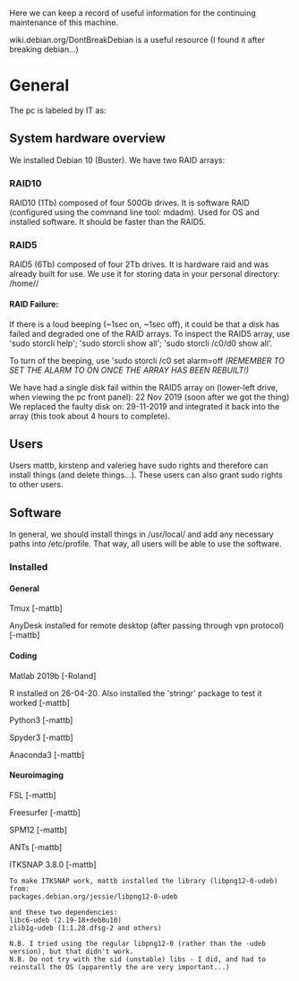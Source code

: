 Here we can keep a record of useful information for the continuing maintenance of this machine.   

wiki.debian.org/DontBreakDebian is a useful resource (I found it after breaking debian...)

# General
The pc is labeled by IT as: 

## System hardware overview
We installed Debian 10 (Buster). We have two RAID arrays:
### RAID10 
RAID10 (1Tb) composed of four 500Gb drives. It is software RAID (configured using the command line tool: mdadm). Used for OS and installed software. It should be faster than the RAID5.
### RAID5 
RAID5 (6Tb) composed of four 2Tb drives. It is hardware raid and was already built for use. We use it for storing data in your personal directory: /home/<username>/

#### RAID Failure:
If there is a loud beeping (~1sec on, ~1sec off), it could be that a disk has failed and degraded one of the RAID arrays. To inspect the RAID5 array, use 'sudo storcli help'; 'sudo storcli show all'; 'sudo storcli /c0/d0 show all'.

To turn of the beeping, use 'sudo storcli /c0 set alarm=off
*(REMEMBER TO SET THE ALARM TO ON ONCE THE ARRAY HAS BEEN REBUILT!)*

We have had a single disk fail within the RAID5 array on (lower-left drive, when viewing the pc front panel): 22 Nov 2019 (soon after we got the thing)
We replaced the faulty disk on: 29-11-2019 and integrated it back into the array (this took about 4 hours to complete).

## Users
Users mattb, kirstenp and valerieg have sudo rights and therefore can install things (and delete things...). These users can also grant sudo rights to other users.

## Software

In general, we should install things in /usr/local/ and add any necessary paths into /etc/profile. That way, all users will be able to use the software.

### Installed

#### General
Tmux [-mattb]

AnyDesk installed for remote desktop (after passing through vpn protocol) [-mattb]

#### Coding
Matlab 2019b [-Roland]

R installed on 26-04-20. Also installed the 'stringr' package to test it worked [-mattb]

Python3 [-mattb]

Spyder3 [-mattb]

Anaconda3 [-mattb]

#### Neuroimaging
FSL [-mattb]

Freesurfer [-mattb]

SPM12 [-mattb]

ANTs [-mattb]

ITKSNAP 3.8.0 [-mattb]

    To make ITKSNAP work, mattb installed the library (libpng12-0-udeb) from: 
    packages.debian.org/jessie/libpng12-0-udeb

    and these two dependencies:
    libc6-udeb (2.19-18+deb8u10)
    zlib1g-udeb (1:1.28.dfsg-2 and others)

    N.B. I tried using the regular libpng12-0 (rather than the -udeb version), but that didn't work.
    N.B. Do not try with the sid (unstable) libs - I did, and had to reinstall the OS (apparently the are very important...)



